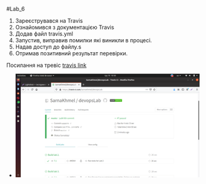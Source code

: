 #Lab_6

1. Зареєструвався на Travis
2. Ознайомився з документацією Travis
3. Додав файл travis.yml 
4. Запустив, виправив помилки які виникли в процесі.
5. Надав доступ до файлу.s
6. Отримав позитивний результат перевірки.

Посилання на тревіс
[travis link](https://travis-ci.com/SarnaKhmel/devopsLab)
- ![alttext](1.png)
